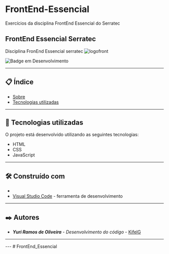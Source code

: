 # FrontEnd-Essencial
Exercícios da disciplina FrontEnd Essencial do Serratec
## FrontEnd Essencial Serratec

Disciplina FronEnd Essencial serratec
<img src="https://nofluffjobs.com/blog/wp-content/uploads/2018/04/frontend-developer.png" alt="logofront">

![Badge em Desenvolvimento](https://img.shields.io/static/v1?label=STATUS&message=EM%20DESENVOLVIMENTO&color=GREEN&style=for-the-badge)

--- 

## 📋 Índice

- [Sobre](#frontend-essencial)
- [Tecnologias utilizadas](#-tecnologias-utilizadas)

--- 

## 🚀 Tecnologias utilizadas

O projeto está desenvolvido utilizando as seguintes tecnologias:

- HTML
- CSS
- JavaScript

---  

## 🛠️ Construído com
*
* [Visual Studio Code](https://code.visualstudio.com/) - ferramenta de desenvolvimento


--- 

## ✒️ Autores

* ***Yuri Ramos de Oliveira*** - *Desenvolvimento do código* - [KifelG](https://github.com/Yuri-Ramos)

--- 





--- # FrontEnd_Essencial